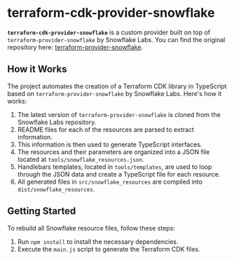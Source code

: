 # terraform-cdk-provider-snowflake

**`terraform-cdk-provider-snowflake`** is a custom provider built on top of `terraform-provider-snowflake` by Snowflake Labs. You can find the original repository here: [terraform-provider-snowflake](https://github.com/Snowflake-Labs/terraform-provider-snowflake).

## How it Works
The project automates the creation of a Terraform CDK library in TypeScript based on `terraform-provider-snowflake` by Snowflake Labs. Here's how it works:

1. The latest version of `terraform-provider-snowflake` is cloned from the Snowflake Labs repository.
2. README files for each of the resources are parsed to extract information.
3. This information is then used to generate TypeScript interfaces.
4. The resources and their parameters are organized into a JSON file located at `tools/snowflake_resources.json`.
5. Handlebars templates, located in `tools/templates`, are used to loop through the JSON data and create a TypeScript file for each resource.
6. All generated files in `src/snowflake_resources` are compiled into `dist/snowflake_resources`.

## Getting Started
To rebuild all Snowflake resource files, follow these steps:

1. Run `npm install` to install the necessary dependencies.
2. Execute the `main.js` script to generate the Terraform CDK files.